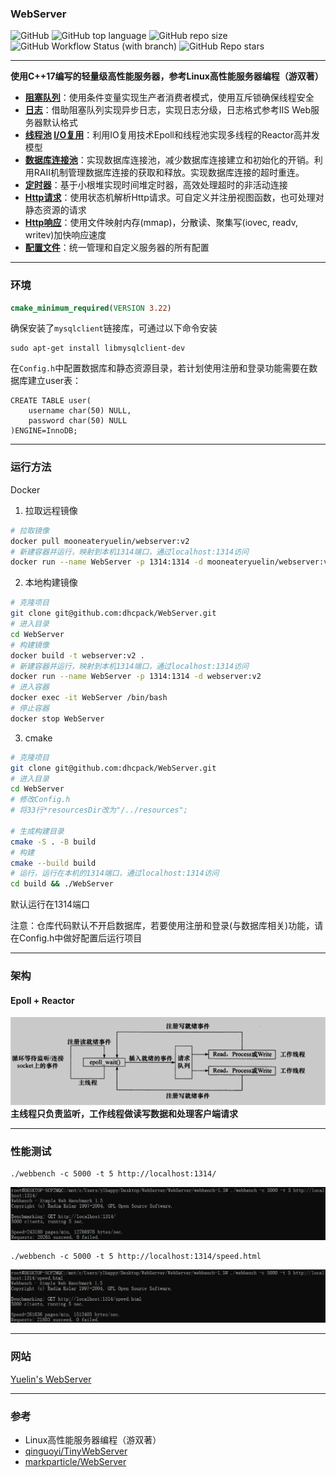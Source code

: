 ### WebServer

![GitHub](https://img.shields.io/github/license/dhcpack/WebServer)
![GitHub top language](https://img.shields.io/github/languages/top/dhcpack/WebServer)
![GitHub repo size](https://img.shields.io/github/repo-size/dhcpack/WebServer)
![GitHub Workflow Status (with branch)](https://img.shields.io/github/actions/workflow/status/dhcpack/WebServer/c-cpp.yml?branch=main)
![GitHub Repo stars](https://img.shields.io/github/stars/dhcpack/WebServer?style=social)

----

**使用C++17编写的轻量级高性能服务器，参考Linux高性能服务器编程（游双著）**
- **[阻塞队列](https://github.com/dhcpack/WebServer/tree/main/log)**：使用条件变量实现生产者消费者模式，使用互斥锁确保线程安全
- **[日志](https://github.com/dhcpack/WebServer/tree/main/log)**：借助阻塞队列实现异步日志，实现日志分级，日志格式参考IIS Web服务器默认格式
- **[线程池](https://github.com/dhcpack/WebServer/tree/main/threadpool)   [I/O复用](https://github.com/dhcpack/WebServer/tree/main/server)**：利用IO复用技术Epoll和线程池实现多线程的Reactor高并发模型
- **[数据库连接池](https://github.com/dhcpack/WebServer/tree/main/mysqlpool)**：实现数据库连接池，减少数据库连接建立和初始化的开销。利用RAII机制管理数据库连接的获取和释放。实现数据库连接的超时重连。
- **[定时器](https://github.com/dhcpack/WebServer/tree/main/timer)**：基于小根堆实现时间堆定时器，高效处理超时的非活动连接
- **[Http请求](https://github.com/dhcpack/WebServer/tree/main/http)**：使用状态机解析Http请求。可自定义并注册视图函数，也可处理对静态资源的请求
- **[Http响应](https://github.com/dhcpack/WebServer/tree/main/http)**：使用文件映射内存(mmap)，分散读、聚集写(iovec, readv, writev)加快响应速度
- **[配置文件](https://github.com/dhcpack/WebServer/tree/main/config)**：统一管理和自定义服务器的所有配置

----

### 环境
```cmake
cmake_minimum_required(VERSION 3.22) 
```
确保安装了`mysqlclient`链接库，可通过以下命令安装
```shell
sudo apt-get install libmysqlclient-dev
```
在`Config.h`中配置数据库和静态资源目录，若计划使用注册和登录功能需要在数据库建立user表：
```mysql
CREATE TABLE user(
    username char(50) NULL,
    password char(50) NULL
)ENGINE=InnoDB;
```

----

### 运行方法
Docker
1. 拉取远程镜像
```bash
# 拉取镜像
docker pull mooneateryuelin/webserver:v2
# 新建容器并运行，映射到本机1314端口，通过localhost:1314访问
docker run --name WebServer -p 1314:1314 -d mooneateryuelin/webserver:v2
```

2. 本地构建镜像
```bash
# 克隆项目
git clone git@github.com:dhcpack/WebServer.git
# 进入目录
cd WebServer
# 构建镜像
docker build -t webserver:v2 .
# 新建容器并运行，映射到本机1314端口，通过localhost:1314访问
docker run --name WebServer -p 1314:1314 -d webserver:v2
# 进入容器
docker exec -it WebServer /bin/bash
# 停止容器
docker stop WebServer 
```
3. cmake
```bash
# 克隆项目
git clone git@github.com:dhcpack/WebServer.git
# 进入目录
cd WebServer
# 修改Config.h
# 将33行*resourcesDir改为"/../resources";

# 生成构建目录
cmake -S . -B build
# 构建
cmake --build build
# 运行，运行在本机的1314端口，通过localhost:1314访问
cd build && ./WebServer
```
默认运行在1314端口

注意：仓库代码默认不开启数据库，若要使用注册和登录(与数据库相关)功能，请在Config.h中做好配置后运行项目

---

### 架构
#### Epoll + Reactor

![reactor](docs/image/reactor.png)
**主线程只负责监听，工作线程做读写数据和处理客户端请求**

----

### 性能测试
```shell
./webbench -c 5000 -t 5 http://localhost:1314/
```
![pressure1](docs/image/pressure1.png)

```shell
./webbench -c 5000 -t 5 http://localhost:1314/speed.html
```
![pressure2](docs/image/pressure2.png)


----

### 网站
[Yuelin's WebServer](http://43.143.166.142:1314/)

----

### 参考
- Linux高性能服务器编程（游双著）
- [qinguoyi/TinyWebServer](https://github.com/qinguoyi/TinyWebServer/)
- [markparticle/WebServer](https://github.com/markparticle/WebServer)